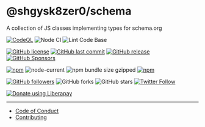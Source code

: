 # @shgysk8zer0/schema

A collection of JS classes implementing types for schema.org

[![CodeQL](https://github.com/shgysk8zer0/schemaJS/actions/workflows/codeql-analysis.yml/badge.svg)](https://github.com/shgysk8zer0/schemaJS/actions/workflows/codeql-analysis.yml)
![Node CI](https://github.com/shgysk8zer0/schemaJS/workflows/Node%20CI/badge.svg)
![Lint Code Base](https://github.com/shgysk8zer0/schemaJS/workflows/Lint%20Code%20Base/badge.svg)

[![GitHub license](https://img.shields.io/github/license/shgysk8zer0/schemaJS.svg)](https://github.com/shgysk8zer0/schemaJS/blob/master/LICENSE)
[![GitHub last commit](https://img.shields.io/github/last-commit/shgysk8zer0/schemaJS.svg)](https://github.com/shgysk8zer0/schemaJS/commits/master)
[![GitHub release](https://img.shields.io/github/release/shgysk8zer0/schemaJS?logo=github)](https://github.com/shgysk8zer0/schemaJS/releases)
[![GitHub Sponsors](https://img.shields.io/github/sponsors/shgysk8zer0?logo=github)](https://github.com/sponsors/shgysk8zer0)

[![npm](https://img.shields.io/npm/v/@shgysk8zer0/schema)](https://www.npmjs.com/package/@shgysk8zer0/schema)
![node-current](https://img.shields.io/node/v/@shgysk8zer0/schema)
![npm bundle size gzipped](https://img.shields.io/bundlephobia/minzip/@shgysk8zer0/schema)
[![npm](https://img.shields.io/npm/dw/@shgysk8zer0/schema?logo=npm)](https://www.npmjs.com/package/@shgysk8zer0/schema)

[![GitHub followers](https://img.shields.io/github/followers/shgysk8zer0.svg?style=social)](https://github.com/shgysk8zer0)
![GitHub forks](https://img.shields.io/github/forks/shgysk8zer0/schemaJS.svg?style=social)
![GitHub stars](https://img.shields.io/github/stars/shgysk8zer0/schemaJS.svg?style=social)
[![Twitter Follow](https://img.shields.io/twitter/follow/shgysk8zer0.svg?style=social)](https://twitter.com/shgysk8zer0)

[![Donate using Liberapay](https://img.shields.io/liberapay/receives/shgysk8zer0.svg?logo=liberapay)](https://liberapay.com/shgysk8zer0/donate "Donate using Liberapay")
- - -

- [Code of Conduct](./.github/CODE_OF_CONDUCT.md)
- [Contributing](./.github/CONTRIBUTING.md)
<!-- - [Security Policy](./.github/SECURITY.md) -->
